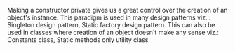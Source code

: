 Making a constructor private gives us a great control over the creation of an object's instance. This paradigm is used in many design patterns viz. : Singleton design pattern, Static factory design pattern. This can also be used in classes where creation of an object doesn't make any sense viz.: Constants class, Static methods only utility class  
